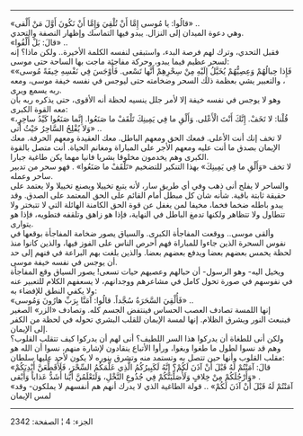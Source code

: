 ------------------------------------------------------------------------

«قالُوا: يا مُوسى إِمَّا أَنْ تُلْقِيَ وَإِمَّا أَنْ نَكُونَ أَوَّلَ مَنْ أَلْقى» ..  
وهي دعوة الميدان إلى النزال. يبدو فيها التماسك وإظهار النصفة والتحدي.  
«قالَ: بَلْ أَلْقُوا» ..  
فقبل التحدي، وترك لهم فرصة البدء، واستبقى لنفسه الكلمة الأخيرة.. ولكن
ماذا؟ إنه لسحر عظيم فيما يبدو، وحركة مفاجئة ماجت بها الساحة حتى موسى:  
«فَإِذا حِبالُهُمْ وَعِصِيُّهُمْ يُخَيَّلُ إِلَيْهِ مِنْ سِحْرِهِمْ أَنَّها تَسْعى. فَأَوْجَسَ فِي نَفْسِهِ خِيفَةً
مُوسى» ، والتعبير يشي بعظمة ذلك السحر وضخامته حتى ليوجس في نفسه خيفة
موسى، ومعه ربه يسمع ويرى.  
وهو لا يوجس في نفسه خيفة إلا لأمر جلل ينسيه لحظة أنه الأقوى، حتى يذكره
ربه بأن معه القوة الكبرى:  
«قُلْنا: لا تَخَفْ. إِنَّكَ أَنْتَ الْأَعْلى. وَأَلْقِ ما فِي يَمِينِكَ تَلْقَفْ ما صَنَعُوا. إِنَّما
صَنَعُوا كَيْدُ ساحِرٍ، وَلا يُفْلِحُ السَّاحِرُ حَيْثُ أَتى» ..  
لا تخف إنك أنت الأعلى. فمعك الحق ومعهم الباطل. معك العقيدة ومعهم الحرفة.
معك الإيمان بصدق ما أنت عليه ومعهم الأجر على المباراة ومغانم الحياة. أنت
متصل بالقوة الكبرى وهم يخدمون مخلوقا بشريا فانيا مهما يكن طاغية جبارا.  
لا تخف «وَأَلْقِ ما فِي يَمِينِكَ» بهذا التنكير للتضخيم «تَلْقَفْ ما صَنَعُوا» . فهو سحر
من تدبير ساحر وعمله.  
والساحر لا يفلح أنى ذهب وفي أي طريق سار، لأنه يتبع تخييلا ويصنع تخييلا
ولا يعتمد على حقيقة ثابتة باقية. شأنه شأن كل مبطل أمام القائم على الحق
المعتمد على الصدق. وقد يبدو باطله ضخما فخما، مخيفا لمن يغفل عن قوة الحق
الكامنة الهائلة التي لا تتبختر ولا تتطاول ولا تتظاهر ولكنها تدمغ الباطل
في النهاية، فإذا هو زاهق وتلقفه فتطويه، فإذا هو يتوارى.  
وألقى موسى.. ووقعت المفاجأة الكبرى. والسياق يصور ضخامة المفاجأة بوقعها
في نفوس السحرة الذين جاءوا للمباراة فهم أحرص الناس على الفوز فيها،
والذين كانوا منذ لحظة يحمس بعضهم بعضا ويدفع بعضهم بعضا. والذين بلغت بهم
البراعة في فنهم إلى حد أن يوجس في نفسه خيفة موسى.  
ويخيل اليه- وهو الرسول- أن حبالهم وعصيهم حيات تسعى! يصور السياق وقع
المفاجأة في نفوسهم في صورة تحول كامل في مشاعرهم ووجدانهم، لا يسعفهم
الكلام للتعبير عنه ولا يكفي النطق للإفضاء به:  
«فَأُلْقِيَ السَّحَرَةُ سُجَّداً. قالُوا: آمَنَّا بِرَبِّ هارُونَ وَمُوسى» ..  
إنها اللمسة تصادف العصب الحساس فينتفض الجسم كله. وتصادف «الزر» الصغير
فينبعث النور ويشرق الظلام. إنها لمسة الإيمان للقلب البشري تحوله في لحظة
من الكفر إلى الإيمان.  
ولكن أنى للطغاة أن يدركوا هذا السر اللطيف؟ أنى لهم أن يدركوا كيف تتقلب
القلوب؟ وهم قد نسوا لطول ما طغوا وبغوا، ورأوا الأتباع ينقادون لإشارة
منهم، نسوا أن الله هو مقلب القلوب وأنها حين تتصل به وتستمد منه وتشرق
بنوره لا يكون لأحد عليها سلطان:  
«قالَ: آمَنْتُمْ لَهُ قَبْلَ أَنْ آذَنَ لَكُمْ؟ إِنَّهُ لَكَبِيرُكُمُ الَّذِي عَلَّمَكُمُ السِّحْرَ، فَلَأُقَطِّعَنَّ
أَيْدِيَكُمْ وَأَرْجُلَكُمْ مِنْ خِلافٍ وَلَأُصَلِّبَنَّكُمْ فِي جُذُوعِ النَّخْلِ، وَلَتَعْلَمُنَّ أَيُّنا أَشَدُّ عَذاباً
وَأَبْقى» .  
«آمَنْتُمْ لَهُ قَبْلَ أَنْ آذَنَ لَكُمْ» .. قولة الطاغية الذي لا يدرك أنهم هم أنفسهم لا
يملكون- وقد لمس الإيمان

------------------------------------------------------------------------

الجزء: 4 ¦ الصفحة: 2342
